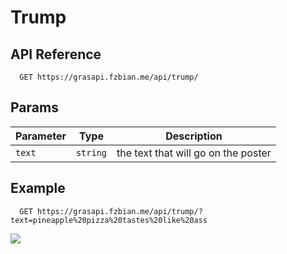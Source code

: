 # Trump

## API Reference

```http
  GET https://grasapi.fzbian.me/api/trump/
```

## Params

|Parameter|Type|Description|
|---|---|---|
|`text`|`string`|the text that will go on the poster|

## Example
```http
  GET https://grasapi.fzbian.me/api/trump/?text=pineapple%20pizza%20tastes%20like%20ass
```
![](https://grasapi.fzbian.me/api/trump/?text=pineapple%20pizza%20tastes%20like%20ass)